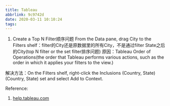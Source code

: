 ```yaml
---
title: Tableau
abbrlink: 9c9742d
date: 2020-03-11 10:10:24
tags:
---
```

1. Create a Top N Filter顺序问题
From the Data pane, drag City to the Filters shelf：filter的City还是原数据里的所有City，不是通过filter State之后的City(top N filter or the set filter排序问题)
原因：Tableau Order of Operations(the order that Tableau performs various actions, such as the order in which it applies your filters to the view.)

解决方法：On the Filters shelf, right-click the Inclusions (Country, State) (Country, State) set and select Add to Context.




Reference:
1. [help.tableau.com](https://help.tableau.com/current/guides/get-started-tutorial/en-us/get-started-tutorial-drilldown.htm)
